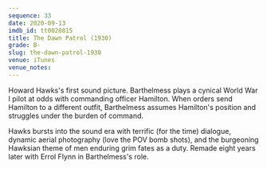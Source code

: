```yaml
---
sequence: 33
date: 2020-09-13
imdb_id: tt0020815
title: The Dawn Patrol (1930)
grade: B-
slug: the-dawn-patrol-1930
venue: iTunes
venue_notes:
---
```


Howard Hawks's first sound picture. Barthelmess plays a cynical World War I pilot at odds with commanding officer Hamilton. When orders send Hamilton to a different outfit, Barthelmess assumes Hamilton's position and struggles under the burden of command.

Hawks bursts into the sound era with terrific (for the time) dialogue, dynamic aerial photography (love the POV bomb shots), and the burgeoning Hawksian theme of men enduring grim fates as a duty. Remade eight years later with Errol Flynn in Barthelmess's role.
